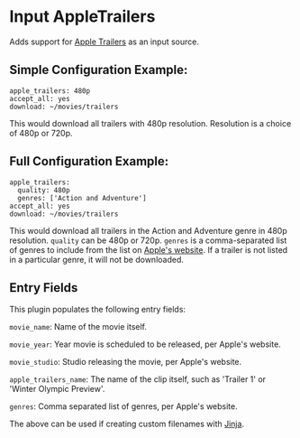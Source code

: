 # Input AppleTrailers

Adds support for [Apple Trailers](http://trailers.apple.com/) as an input source.

## Simple Configuration Example:

```
apple_trailers: 480p
accept_all: yes
download: ~/movies/trailers
```

This would download all trailers with 480p resolution. Resolution is a choice of 480p or 720p.

## Full Configuration Example:

```
apple_trailers:
  quality: 480p
  genres: ['Action and Adventure']
accept_all: yes
download: ~/movies/trailers
```

This would download all trailers in the Action and Adventure genre in 480p resolution. `quality` can be 480p or 720p. `genres` is a comma-separated list of genres to include from the list on [Apple's website](http://trailers.apple.com/#section=genres). If a trailer is not listed in a particular genre, it will not be downloaded.

## Entry Fields

This plugin populates the following entry fields:

`movie_name`: Name of the movie itself.

`movie_year`: Year movie is scheduled to be released, per Apple's website.

`movie_studio`: Studio releasing the movie, per Apple's website.

`apple_trailers_name`: The name of the clip itself, such as 'Trailer 1' or 'Winter Olympic Preview'.

`genres`: Comma separated list of genres, per Apple's website.

The above can be used if creating custom filenames with [Jinja](/Jinja).